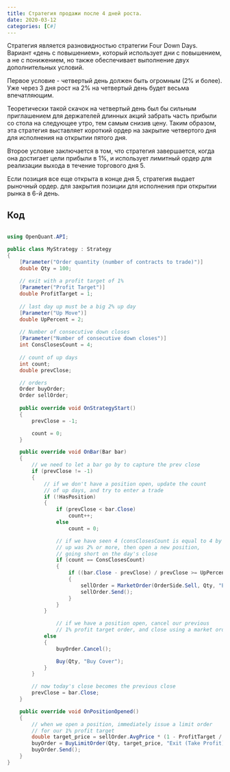 ```yaml
---
title: Стратегия продажи после 4 дней роста.
date: 2020-03-12
categories: [C#]
---
```


Cтратегия является разновидностью стратегии Four Down Days. Вариант «день с повышением», который использует дни с повышением, а не с понижением, но также обеспечивает выполнение двух дополнительных условий.

Первое условие - четвертый день должен быть огромным (2% и более). Уже через 3 дня рост на 2% на четвертый день будет весьма впечатляющим.

Теоретически такой скачок на четвертый день был бы сильным приглашением для держателей длинных акций забрать часть прибыли со стола на следующее утро, тем самым снизив цену. Таким образом, эта стратегия выставляет короткий ордер на закрытие четвертого дня для исполнения на открытии пятого дня.

Второе условие заключается в том, что стратегия завершается, когда она достигает цели прибыли в 1%, и использует лимитный ордер для реализации выхода в течение торгового дня 5.

Если позиция все еще открыта в конце дня 5, стратегия выдает рыночный ордер. для закрытия позиции для исполнения при открытии рынка в 6-й день.


## Код

```c#

using OpenQuant.API;

public class MyStrategy : Strategy
{
	[Parameter("Order quantity (number of contracts to trade)")]
	double Qty = 100;
	
	// exit with a profit target of 1%
	[Parameter("Profit Target")]
	double ProfitTarget = 1;
	
	// last day up must be a big 2% up day
	[Parameter("Up Move")]
	double UpPercent = 2;
	
	// Number of consecutive down closes
	[Parameter("Number of consecutive down closes")]
	int ConsClosesCount = 4;
	
	// count of up days
	int count;
	double prevClose;

	// orders
	Order buyOrder;
	Order sellOrder;
	
	public override void OnStrategyStart()
	{
		prevClose = -1;

		count = 0;
	}

	public override void OnBar(Bar bar)
	{
		// we need to let a bar go by to capture the prev close
		if (prevClose != -1)
		{
			// if we don't have a position open, update the count
			// of up days, and try to enter a trade
			if (!HasPosition)
			{
				if (prevClose < bar.Close)
					count++;
				else
					count = 0;

				// if we have seen 4 (consClosesCount is equal to 4 by default) up days, AND if the last day 
				// up was 2% or more, then open a new position, 
				// going short on the day's close
				if (count == ConsClosesCount)
				{
					if ((bar.Close - prevClose) / prevClose >= UpPercent / 100)
					{
						sellOrder = MarketOrder(OrderSide.Sell, Qty, "Entry");						
						sellOrder.Send();
					}
				}
			}

				// if we have a position open, cancel our previous 
				// 1% profit target order, and close using a market order
			else
			{
				buyOrder.Cancel();

				Buy(Qty, "Buy Cover");				
			}
		}

		// now today's close becomes the previous close
		prevClose = bar.Close;
	}

	public override void OnPositionOpened()
	{
		// when we open a position, immediately issue a limit order 
		// for our 1% profit target
		double target_price = sellOrder.AvgPrice * (1 - ProfitTarget / 100);
		buyOrder = BuyLimitOrder(Qty, target_price, "Exit (Take Profit)");
		buyOrder.Send();
	}
}

```
